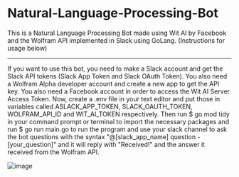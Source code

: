 # Natural-Language-Processing-Bot
This is a Natural Language Processing Bot made using Wit AI by Facebook and the Wolfram API implemented in Slack using GoLang. (Instructions for usage below)

---

If you want to use this bot, you need to make a Slack account and get the Slack API tokens (Slack App Token and Slack OAuth Token). You also need a Wolfram Alpha developer account and create a new app to get the API key. You also need a Facebook account in order to access the Wit AI Server Access Token. Now, create a .env file in your text editor and put those in variables called ASLACK_APP_TOKEN, SLACK_OAUTH_TOKEN, WOLFRAM_API_ID and WIT_AI_TOKEN respectively. Then run $ go mod tidy in your command prompt or terminal to import the necessary packages and run $ go run main.go to run the program and use your slack channel to ask the bot questions with the syntax "@[slack_app_name] question - [your_question]" and it will reply with "Received!" and the answer it received from the Wolfram API.

![image](https://user-images.githubusercontent.com/63943490/208598141-aa1cbf61-c921-4e00-884d-75f2236c7e5e.png)
